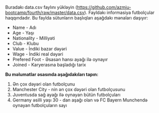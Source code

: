Buradakı data.csv faylını yükləyin (https://github.com/azmiu-bootcamp/fourth/raw/master/data.csv). Fayldakı informasiya futbolçular haqqındadır.
Bu faylda sütunların başlıqları aşağdakı mənaları daşıyır:

 - Name - Adı
 - Age - Yaşı
 - Nationality - Milliyəti
 - Club - Klubu
 - Value - İndiki bazar dəyəri
 - Wage - İndiki real dəyəri
 - Prefered Foot - Əsasən hansı ayağı ilə oynayır
 - Joined - Karyerasına başladığı tarix

**Bu məlumatlar əsasında aşağıdakıları tapın:**

1. Ən çox dəyəri olan futbolçunu
2. Manchester City - nin ən çox dəyəri olan futbolçusunu
3. Juventusda sağ ayağı ilə oynayan bütün futbolçuları
4. Germany əsilli yaşı 30 - dan aşağı olan və FC Bayern Munchendə oynayan futbolçuların sayı
